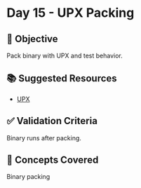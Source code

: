 # Day 15 - UPX Packing

## 🎯 Objective
Pack binary with UPX and test behavior.

## 📚 Suggested Resources
- [UPX](https://upx.github.io/)

## ✅ Validation Criteria
Binary runs after packing.

## 🧠 Concepts Covered
Binary packing
